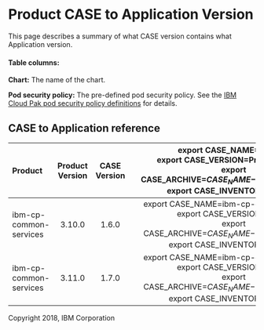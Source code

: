 <!-- BEGIN HEADER -->

<!-- Do not edit this file directly (README.md), the header comes from (README.stub) -->

# Product CASE to Application Version
This page describes a summary of what CASE version contains what Application version. 

#### Table columns:
**Chart:**  The name of the chart.

**Pod security policy:**  The pre-defined pod security policy.  See the  [IBM Cloud Pak pod security policy definitions](../spec/security/psp) for details.

## CASE to Application reference

<!-- END HEADER  -->
| Product | Product Version | CASE Version |  | export CASE_NAME=Product<br>export CASE_VERSION=Product Version<br>export CASE_ARCHIVE=$CASE_NAME-$CASEVERSION.tgz<br>export CASE_INVENTORY_SETUP= |
|:----------|:---------------:|:---------------:|:---------------:|:---------------:|
| ibm-cp-common-services | 3.10.0 | 1.6.0 |  | export CASE_NAME=ibm-cp-common-services<br>export CASE_VERSION=3.10.0<br>export CASE_ARCHIVE=$CASE_NAME-$CASEVERSION.tgz<br>export CASE_INVENTORY_SETUP= |
| ibm-cp-common-services | 3.11.0 | 1.7.0 |  | export CASE_NAME=ibm-cp-common-services<br>export CASE_VERSION=3.11.0<br>export CASE_ARCHIVE=$CASE_NAME-$CASEVERSION.tgz<br>export CASE_INVENTORY_SETUP= |
<!-- BEGIN TAIL -->
Copyright 2018, IBM Corporation 
<!-- END TAIL -->
